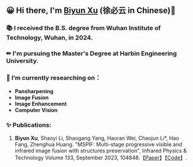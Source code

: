 ## 😀 Hi there, I'm [Biyun Xu](https://github.com/MysterYxby/MysterYxby) (徐必云 in Chinese)👋

 ### 📚 I received the B.S. degree from Wuhan Institute of Technology, Wuhan, in 2024.
 ### ✏ I'm pursuing the Master's Degree at Harbin Engineering University.

 ### 🔭 I’m currently researching on：
- **Pansharpening**
- **Image Fusion**
- **Image Enhancement**
- **Computer Vision**
  
### ✨ Publications: 
1. **Biyun Xu**, Shaoyi Li, Shaogang Yang, Haoran Wei, Chaojun Li*, Hao Fang, Zhenghua Huang. "MSPIF: Multi-stage progressive visible and infrared image fusion with structures preservation", Infrared Physics & Technology Volume 133, September 2023, 104848.【[Paper](https://doi.org/10.1016/j.infrared.2023.104848)】【[Code](https://github.com/MysterYxby/MSPIF)】.
<!--
**MysterYxby/MysterYxby** is a ✨ _special_ ✨ repository because its `README.md` (this file) appears on your GitHub profile.

Here are some ideas to get you started:

- 🔭 I’m currently working on ...
- 🌱 I’m currently learning ...
- 👯 I’m looking to collaborate on ...
- 🤔 I’m looking for help with ...
- 💬 Ask me about ...
- 📫 How to reach me: ...
- 😄 Pronouns: ...
- ⚡ Fun fact: ...
-->
